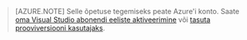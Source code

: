 
> [AZURE.NOTE]
> Selle õpetuse tegemiseks peate Azure'i konto. Saate <a href="/pricing/member-offers/msdn-benefits-details/" target="_blank">oma Visual Studio abonendi eeliste aktiveerimine</a> või <a href="/pricing/free-trial/" target="_blank">tasuta prooviversiooni kasutajaks</a>.
